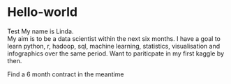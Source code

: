 # Hello-world
Test
My name is Linda.  
My aim is to be a data scientist within the next six months.
I have a goal to learn python, r, hadoop, sql, machine learning, statistics, visualisation and infographics over the same period.
Want to pariticpate in my first kaggle by then.

Find a 6 month contract in the meantime
